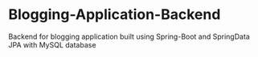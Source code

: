 ﻿# Blogging-Application-Backend

Backend for blogging application built using Spring-Boot and SpringData JPA with MySQL database

